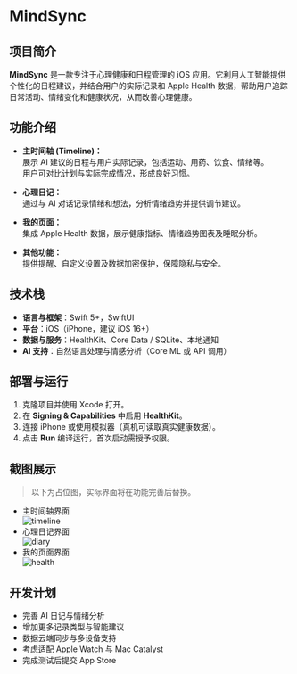 # MindSync

## 项目简介

**MindSync** 是一款专注于心理健康和日程管理的 iOS 应用。它利用人工智能提供个性化的日程建议，并结合用户的实际记录和 Apple Health 数据，帮助用户追踪日常活动、情绪变化和健康状况，从而改善心理健康。

## 功能介绍

- **主时间轴 (Timeline)：**  
  展示 AI 建议的日程与用户实际记录，包括运动、用药、饮食、情绪等。  
  用户可对比计划与实际完成情况，形成良好习惯。

- **心理日记：**  
  通过与 AI 对话记录情绪和想法，分析情绪趋势并提供调节建议。

- **我的页面：**  
  集成 Apple Health 数据，展示健康指标、情绪趋势图表及睡眠分析。

- **其他功能：**  
  提供提醒、自定义设置及数据加密保护，保障隐私与安全。

## 技术栈

- **语言与框架**：Swift 5+，SwiftUI
- **平台**：iOS（iPhone，建议 iOS 16+）
- **数据与服务**：HealthKit、Core Data / SQLite、本地通知
- **AI 支持**：自然语言处理与情感分析（Core ML 或 API 调用）

## 部署与运行

1. 克隆项目并使用 Xcode 打开。
2. 在 **Signing & Capabilities** 中启用 **HealthKit**。
3. 连接 iPhone 或使用模拟器（真机可读取真实健康数据）。
4. 点击 **Run** 编译运行，首次启动需授予权限。

## 截图展示

> 以下为占位图，实际界面将在功能完善后替换。

- 主时间轴界面  
  ![timeline](docs/images/timeline_placeholder.png)
- 心理日记界面  
  ![diary](docs/images/diary_placeholder.png)
- 我的页面界面  
  ![health](docs/images/health_placeholder.png)

## 开发计划

- 完善 AI 日记与情绪分析  
- 增加更多记录类型与智能建议  
- 数据云端同步与多设备支持  
- 考虑适配 Apple Watch 与 Mac Catalyst  
- 完成测试后提交 App Store
